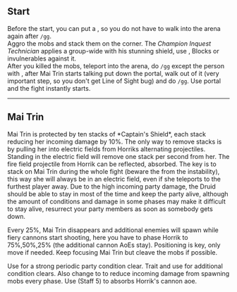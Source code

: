 ## Start
Before the start, you can put a <Item id="78978"/>, so you do not have to walk into the arena again after `/gg`.    
Aggro the mobs and stack them on the corner. The *Champion Inquest Technician* applies a group-wide <Control name="daze"/> with his stunning shield, use <Boon name="stability"/>, Blocks or invulnerables against it.    
After you killed the mobs, teleport into the arena, do `/gg` except the person with <Item id="78978"/>, after Mai Trin starts talking put down the portal, walk out of it (very important step, so you don't get Line of Sight bug) and do `/gg`. Use portal and the fight instantly starts.

---

## Mai Trin
<Grid>
<Column>
Mai Trin is protected by ten stacks of *Captain's Shield*, each stack reducing her incoming damage by 10%. The only way to remove stacks is by pulling her into electric fields from Horriks alternating projectiles. Standing in the electric field will remove one stack per second from her. The fire field projectile from Horrik can be reflected, absorbed.
The key is to stack on Mai Trin during the whole fight (beware the <Effect name="agony"/> from the instability), this way she will always be in an electric field, even if she teleports to the furthest player away. Due to the high incoming party damage, the Druid should be able to stay in <Skill id="31869"/> most of the time and keep the party alive, although the amount of conditions and damage in some phases may make it difficult to stay alive, resurrect your party members as soon as somebody gets down.

Every 25%, Mai Trin disappears and additional enemies will spawn while fiery cannons start shooting, here you have to phase Horrik to 75%,50%,25% (the additional cannon AoEs stay). Positioning is key, only move if needed. Keep focusing Mai Trin but cleave the mobs if possible.
</Column>

<Column>
<Tips>
    <Tip specialization="mesmer">Use <Skill id="10267"/> for a strong periodic party condition clear.</Tip>
    <Tip specialization="druid">Trait <Trait id="1075"/> and use <Skill id="12489"/> for additional condition clears.    
    Also change <Skill id="12497"/> to <Skill id="12495"/> to reduce incoming damage from spawning mobs every phase.    
    Use <Skill id="31496"/> (Staff 5) to absorbs Horrik's cannon aoe.</Tip>
</Tips>
</Column>
</Grid>
